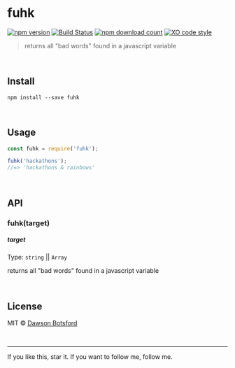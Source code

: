 # fuhk
[![npm version](https://img.shields.io/npm/v/fuhk.svg)](https://www.npmjs.com/package/fuhk)
[![Build Status](https://travis-ci.org/dawsonbotsford/fuhk.svg?branch=master)](https://travis-ci.org/dawsonbotsford/fuhk)
[![npm download count](http://img.shields.io/npm/dm/fuhk.svg?style=flat)](http://npmjs.org/fuhk)
[![XO code style](https://img.shields.io/badge/code_style-XO-5ed9c7.svg)](https://github.com/sindresorhus/xo)

> returns all &#34;bad words&#34; found in a javascript variable

<br>



## Install

```
npm install --save fuhk
```


<br>

## Usage

```js
const fuhk = require('fuhk');

fuhk('hackathons');
//=> 'hackathons & rainbows'
```

<br>

## API

### fuhk(target)

##### target

Type: `string` || `Array`

returns all &#34;bad words&#34; found in a javascript variable

<br>

## License

MIT © [Dawson Botsford](http://dawsonbotsford.com)

<br>

---
If you like this, star it. If you want to follow me, follow me.
